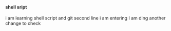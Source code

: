 #### shell sript
i am learning shell script and git
second line i am entering
I am ding another change to check